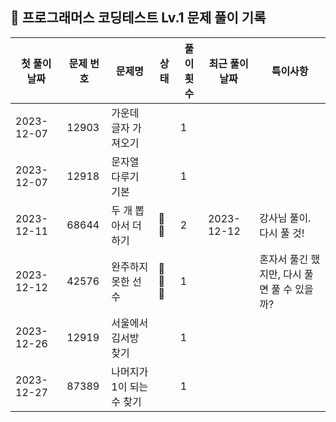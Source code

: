 ## 🚀 프로그래머스 코딩테스트 Lv.1 문제 풀이 기록

| **첫 풀이 날짜** | **문제 번호** | **문제명**         | **상태** | **풀이 횟수** | **최근 풀이 날짜** | **특이사항**                   |
|-------------|-----------|-----------------|--------|-----------|--------------|----------------------------|
| 2023-12-07  | 12903     | 가운데 글자 가져오기     |        | 1         |              |                            |
| 2023-12-07  | 12918     | 문자열 다루기 기본      |        | 1         |              |                            |
| 2023-12-11  | 68644     | 두 개 뽑아서 더하기     | 🤔🤔   | 2         | 2023-12-12   | 강사님 풀이. 다시 풀 것!            |
| 2023-12-12  | 42576     | 완주하지 못한 선수      | 🤔🤔🤔 | 1         |              | 혼자서 풀긴 했지만, 다시 풀면 풀 수 있을까? |
| 2023-12-26  | 12919     | 서울에서 김서방 찾기     |        | 1         |              |                            |
| 2023-12-27  | 87389     | 나머지가 1이 되는 수 찾기 |        | 1         |              |                            |
